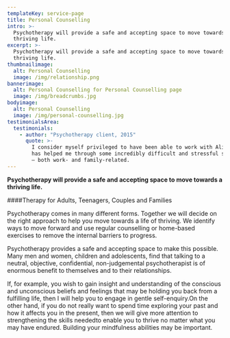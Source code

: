 ```yaml
---
templateKey: service-page
title: Personal Counselling
intro: >-
  Psychotherapy will provide a safe and accepting space to move towards a
  thriving life.
excerpt: >-
  Psychotherapy will provide a safe and accepting space to move towards a
  thriving life.
thumbnailimage:
  alt: Personal Counselling
  image: /img/relationship.png
bannerimage:
  alt: Personal Counselling for Personal Counselling page
  image: /img/breadcrumbs.jpg
bodyimage:
  alt: Personal Counselling
  image: /img/personal-counselling.jpg
testimonialsArea:
  testimonials:
    - author: "Psychotherapy client, 2015"
      quote: >-
        I consider myself privileged to have been able to work with Alistair. He
        has helped me through some incredibly difficult and stressful situations
        – both work- and family-related.
---
```


**Psychotherapy will provide a safe and accepting space to move towards a thriving life.**

####Therapy for Adults, Teenagers, Couples and Families

Psychotherapy comes in many different forms. Together we will decide on the right approach to help you move towards a life of thriving. We identify ways to move forward and use regular counselling or home-based exercises to remove the internal barriers to progress.

Psychotherapy provides a safe and accepting space to make this possible. Many men and women, children and adolescents, find that talking to a neutral, objective, confidential, non-judgemental psychotherapist is of enormous benefit to themselves and to their relationships.

If, for example, you wish to gain insight and understanding of the conscious and unconscious beliefs and feelings that may be holding you back from a fulfilling life, then I will help you to engage in gentle self-enquiry.On the other hand, if you do not really want to spend time exploring your past and how it affects you in the present, then we will give more attention to strengthening the skills neededto enable you to thrive no matter what you may have endured. Building your mindfulness abilities may be important.
